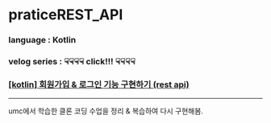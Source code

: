 # praticeREST_API
### language : Kotlin

### velog series : ☟☟☟☟ click!!! ☟☟☟☟
### [[kotlin] 회원가입 & 로그인 기능 구현하기 (rest api)](https://velog.io/@2mini/series/kotlin-회원가입하기)
___

umc에서 학습한 클론 코딩 수업을 정리 & 복습하여 다시 구현해봄.
